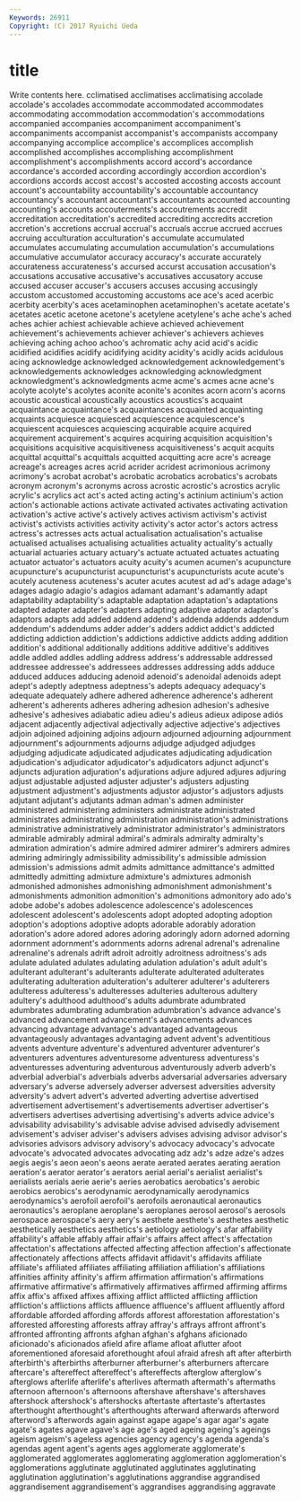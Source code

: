 ```yaml
---
Keywords: 26911 
Copyright: (C) 2017 Ryuichi Ueda
---
```


# title

Write contents here.
cclimatised acclimatises acclimatising accolade accolade's accolades accommodate accommodated accommodates accommodating
accommodation accommodation's accommodations accompanied accompanies accompaniment accompaniment's accompaniments accompanist accompanist's
accompanists accompany accompanying accomplice accomplice's accomplices accomplish accomplished accomplishes accomplishing
accomplishment accomplishment's accomplishments accord accord's accordance accordance's accorded according accordingly
accordion accordion's accordions accords accost accost's accosted accosting accosts account
account's accountability accountability's accountable accountancy accountancy's accountant accountant's accountants accounted
accounting accounting's accounts accouterments's accoutrements accredit accreditation accreditation's accredited accrediting
accredits accretion accretion's accretions accrual accrual's accruals accrue accrued accrues
accruing acculturation acculturation's accumulate accumulated accumulates accumulating accumulation accumulation's accumulations
accumulative accumulator accuracy accuracy's accurate accurately accurateness accurateness's accursed accurst
accusation accusation's accusations accusative accusative's accusatives accusatory accuse accused accuser
accuser's accusers accuses accusing accusingly accustom accustomed accustoming accustoms ace
ace's aced acerbic acerbity acerbity's aces acetaminophen acetaminophen's acetate acetate's
acetates acetic acetone acetone's acetylene acetylene's ache ache's ached aches
achier achiest achievable achieve achieved achievement achievement's achievements achiever achiever's
achievers achieves achieving aching achoo achoo's achromatic achy acid acid's
acidic acidified acidifies acidify acidifying acidity acidity's acidly acids acidulous
acing acknowledge acknowledged acknowledgement acknowledgement's acknowledgements acknowledges acknowledging acknowledgment acknowledgment's
acknowledgments acme acme's acmes acne acne's acolyte acolyte's acolytes aconite
aconite's aconites acorn acorn's acorns acoustic acoustical acoustically acoustics acoustics's
acquaint acquaintance acquaintance's acquaintances acquainted acquainting acquaints acquiesce acquiesced acquiescence
acquiescence's acquiescent acquiesces acquiescing acquirable acquire acquired acquirement acquirement's acquires
acquiring acquisition acquisition's acquisitions acquisitive acquisitiveness acquisitiveness's acquit acquits acquittal
acquittal's acquittals acquitted acquitting acre acre's acreage acreage's acreages acres
acrid acrider acridest acrimonious acrimony acrimony's acrobat acrobat's acrobatic acrobatics
acrobatics's acrobats acronym acronym's acronyms across acrostic acrostic's acrostics acrylic
acrylic's acrylics act act's acted acting acting's actinium actinium's action
action's actionable actions activate activated activates activating activation activation's active
active's actively actives activism activism's activist activist's activists activities activity
activity's actor actor's actors actress actress's actresses acts actual actualisation
actualisation's actualise actualised actualises actualising actualities actuality actuality's actually actuarial
actuaries actuary actuary's actuate actuated actuates actuating actuator actuator's actuators
acuity acuity's acumen acumen's acupuncture acupuncture's acupuncturist acupuncturist's acupuncturists acute
acute's acutely acuteness acuteness's acuter acutes acutest ad ad's adage
adage's adages adagio adagio's adagios adamant adamant's adamantly adapt adaptability
adaptability's adaptable adaptation adaptation's adaptations adapted adapter adapter's adapters adapting
adaptive adaptor adaptor's adaptors adapts add added addend addend's addenda
addends addendum addendum's addendums adder adder's adders addict addict's addicted
addicting addiction addiction's addictions addictive addicts adding addition addition's additional
additionally additions additive additive's additives addle addled addles addling address
address's addressable addressed addressee addressee's addressees addresses addressing adds adduce
adduced adduces adducing adenoid adenoid's adenoidal adenoids adept adept's adeptly
adeptness adeptness's adepts adequacy adequacy's adequate adequately adhere adhered adherence
adherence's adherent adherent's adherents adheres adhering adhesion adhesion's adhesive adhesive's
adhesives adiabatic adieu adieu's adieus adieux adipose adiós adjacent adjacently
adjectival adjectivally adjective adjective's adjectives adjoin adjoined adjoining adjoins adjourn
adjourned adjourning adjournment adjournment's adjournments adjourns adjudge adjudged adjudges adjudging
adjudicate adjudicated adjudicates adjudicating adjudication adjudication's adjudicator adjudicator's adjudicators adjunct
adjunct's adjuncts adjuration adjuration's adjurations adjure adjured adjures adjuring adjust
adjustable adjusted adjuster adjuster's adjusters adjusting adjustment adjustment's adjustments adjustor
adjustor's adjustors adjusts adjutant adjutant's adjutants adman adman's admen administer
administered administering administers administrate administrated administrates administrating administration administration's administrations
administrative administratively administrator administrator's administrators admirable admirably admiral admiral's admirals
admiralty admiralty's admiration admiration's admire admired admirer admirer's admirers admires
admiring admiringly admissibility admissibility's admissible admission admission's admissions admit admits
admittance admittance's admitted admittedly admitting admixture admixture's admixtures admonish admonished
admonishes admonishing admonishment admonishment's admonishments admonition admonition's admonitions admonitory ado
ado's adobe adobe's adobes adolescence adolescence's adolescences adolescent adolescent's adolescents
adopt adopted adopting adoption adoption's adoptions adoptive adopts adorable adorably
adoration adoration's adore adored adores adoring adoringly adorn adorned adorning
adornment adornment's adornments adorns adrenal adrenal's adrenaline adrenaline's adrenals adrift
adroit adroitly adroitness adroitness's ads adulate adulated adulates adulating adulation
adulation's adult adult's adulterant adulterant's adulterants adulterate adulterated adulterates adulterating
adulteration adulteration's adulterer adulterer's adulterers adulteress adulteress's adulteresses adulteries adulterous
adultery adultery's adulthood adulthood's adults adumbrate adumbrated adumbrates adumbrating adumbration
adumbration's advance advance's advanced advancement advancement's advancements advances advancing advantage
advantage's advantaged advantageous advantageously advantages advantaging advent advent's adventitious advents
adventure adventure's adventured adventurer adventurer's adventurers adventures adventuresome adventuress adventuress's
adventuresses adventuring adventurous adventurously adverb adverb's adverbial adverbial's adverbials adverbs
adversarial adversaries adversary adversary's adverse adversely adverser adversest adversities adversity
adversity's advert advert's adverted adverting advertise advertised advertisement advertisement's advertisements
advertiser advertiser's advertisers advertises advertising advertising's adverts advice advice's advisability
advisability's advisable advise advised advisedly advisement advisement's adviser adviser's advisers
advises advising advisor advisor's advisories advisors advisory advisory's advocacy advocacy's
advocate advocate's advocated advocates advocating adz adz's adze adze's adzes
aegis aegis's aeon aeon's aeons aerate aerated aerates aerating aeration
aeration's aerator aerator's aerators aerial aerial's aerialist aerialist's aerialists aerials
aerie aerie's aeries aerobatics aerobatics's aerobic aerobics aerobics's aerodynamic aerodynamically
aerodynamics aerodynamics's aerofoil aerofoil's aerofoils aeronautical aeronautics aeronautics's aeroplane aeroplane's
aeroplanes aerosol aerosol's aerosols aerospace aerospace's aery aery's aesthete aesthete's
aesthetes aesthetic aesthetically aesthetics aesthetics's aetiology aetiology's afar affability affability's
affable affably affair affair's affairs affect affect's affectation affectation's affectations
affected affecting affection affection's affectionate affectionately affections affects affidavit affidavit's
affidavits affiliate affiliate's affiliated affiliates affiliating affiliation affiliation's affiliations affinities
affinity affinity's affirm affirmation affirmation's affirmations affirmative affirmative's affirmatively affirmatives
affirmed affirming affirms affix affix's affixed affixes affixing afflict afflicted
afflicting affliction affliction's afflictions afflicts affluence affluence's affluent affluently afford
affordable afforded affording affords afforest afforestation afforestation's afforested afforesting afforests
affray affray's affrays affront affront's affronted affronting affronts afghan afghan's
afghans aficionado aficionado's aficionados afield afire aflame afloat aflutter afoot
aforementioned aforesaid aforethought afoul afraid afresh aft after afterbirth afterbirth's
afterbirths afterburner afterburner's afterburners aftercare aftercare's aftereffect aftereffect's aftereffects afterglow
afterglow's afterglows afterlife afterlife's afterlives aftermath aftermath's aftermaths afternoon afternoon's
afternoons aftershave aftershave's aftershaves aftershock aftershock's aftershocks aftertaste aftertaste's aftertastes
afterthought afterthought's afterthoughts afterward afterwards afterword afterword's afterwords again against
agape agape's agar agar's agate agate's agates agave agave's age
age's aged ageing ageing's ageings ageism ageism's ageless agencies agency
agency's agenda agenda's agendas agent agent's agents ages agglomerate agglomerate's
agglomerated agglomerates agglomerating agglomeration agglomeration's agglomerations agglutinate agglutinated agglutinates agglutinating
agglutination agglutination's agglutinations aggrandise aggrandised aggrandisement aggrandisement's aggrandises aggrandising aggravate
